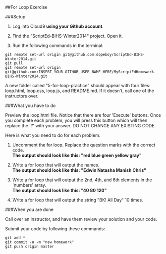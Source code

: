##For Loop Exercise

###Setup

1. Log into Cloud9 **using your Github account**.

2. Find the "ScriptEd-BIHS-Winter2014" project. Open it.

3. Run the following commands in the terminal:   
     
  ``git remote set-url origin git@github.com:dopeboy/ScriptEd-BIHS-Winter2014.git``   
  ``git pull``   
  ``git remote set-url origin git@github.com:INSERT_YOUR_GITHUB_USER_NAME_HERE/MyScriptEdHomework-BIHS-Winter2014.git``   

  A new folder called "5-for-loop-practice" should appear with four files: loop.html, loop.css, loop.js, and README.md. If it doesn't, call one of the instructors over.
 
###What you have to do

Preview the loop.html file. Notice that there are four 'Execute' buttons. Once you complete each problem, you will press this button which will then replace the '?' with your answer. DO NOT CHANGE ANY EXISTING CODE.

Here is what you need to do for each problem:

1. Uncomment the for loop. Replace the question marks with the correct code.   
  **The output should look like this: "red blue green yellow gray"**

2. Write a for loop that will output the names.   
  **The output should look like this: "Edwin Natasha Manish Chris"**

3. Write a for loop that will output the 2nd, 4th, and 6th elements in the 'numbers' array.   
  **The output should look like this: "40 80 120"**

4. Write a for loop that will output the string "BK! All Day" 10 times.

###When you are done

Call over an instructor, and have them review your solution and your code.

Submit your code by following these commands:   
     
  ``git add *``   
  ``git commit -u -m "new homework"``   
  ``git push origin master``

